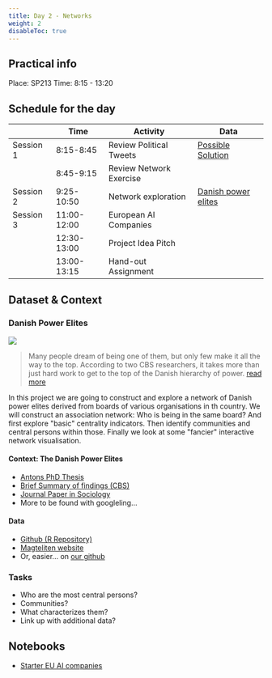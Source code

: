 ```yaml
---
title: Day 2 - Networks
weight: 2
disableToc: true
---
```


## Practical info

Place: SP213
Time: 8:15 - 13:20


## Schedule for the day

|           | Time        | Activity        | Data           |
|-----------|-------------|-----------------|----------------|
| Session 1 | 8:15-8:45   | Review Political Tweets  |[Possible Solution](https://colab.research.google.com/github/SDS-AAU/DSBA-2021/blob/master/static/notebooks/DSBA21_M2W2.ipynb)  |
|           | 8:45-9:15   | Review Network Exercise  |  |
| Session 2 | 9:25-10:50  | Network exploration | [Danish power elites](https://github.com/SDS-AAU/SDS-master/raw/master/00_data/networks/elite_den17.csv) |
| Session 3 | 11:00-12:00  | European AI Companies|  |
|           | 12:30-13:00 | Project Idea Pitch| |
|           | 13:00-13:15 | Hand-out Assignment | |

## Dataset & Context

### Danish Power Elites

![](https://source.unsplash.com/GWe0dlVD9e0)

> Many people dream of being one of them, but only few make it all the way to the top. According to two CBS researchers, it takes more than just hard work to get to the top of the Danish hierarchy of power. [read more](https://www.cbs.dk/en/alumni/news/a-look-the-danish-power-elite)

In this project we are going to construct and explore a network of Danish power elites derived from boards of various organisations in th country.
We will construct an association network: Who is being in the same board? And first explore "basic" centrality indicators. Then identify communities and central persons within those. Finally we look at some "fancier" interactive network visualisation.


#### Context: The Danish Power Elites

* [Antons PhD Thesis](https://magtelite.dk/wp-content/uploads/2015/09/Anton-Grau-Larsen-PhD-Elites-in-Denmark.pdf)
* [Brief Summary of findings (CBS)](https://www.cbs.dk/en/alumni/news/a-look-the-danish-power-elite)
* [Journal Paper in Sociology](https://journals.sagepub.com/doi/abs/10.1177/0038038512454349)
* More to be found with googleling...

#### Data

* [Github (R Repository)](https://github.com/antongrau/eliter)
* [Magteliten website](https://magtelite.dk/data/)
* Or, easier... on [our github](https://github.com/SDS-AAU/SDS-master/raw/master/00_data/networks/elite_den17.csv)

### Tasks

* Who are the most central persons?
* Communities?
* What characterizes them?
* Link up with additional data?


## Notebooks

* [Starter EU AI companies](https://colab.research.google.com/github/SDS-AAU/DSBA-2022/blob/master/notebooks/M2_mapping_european_ai.ipynb)

<!---
* [Magteliten Analysis](https://colab.research.google.com/github/aaubs/ds-master/blob/main/notebooks/M2_power_elites.ipynb)

--->

